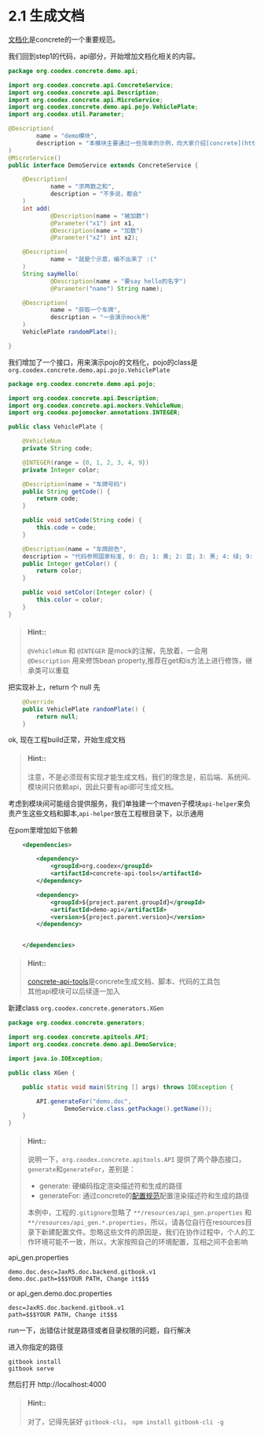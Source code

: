 # 2.1 生成文档

[文档化](../definition/Description.md)是concrete的一个重要规范。

我们回到step1的代码，api部分，开始增加文档化相关的内容。

```java
package org.coodex.concrete.demo.api;

import org.coodex.concrete.api.ConcreteService;
import org.coodex.concrete.api.Description;
import org.coodex.concrete.api.MicroService;
import org.coodex.concrete.demo.api.pojo.VehiclePlate;
import org.coodex.util.Parameter;

@Description(
        name = "demo模块",
        description = "本模块主要通过一些简单的示例，向大家介绍[concrete](https://concrete.coodex.org)的功能。blablabla..."
)
@MicroService()
public interface DemoService extends ConcreteService {

    @Description(
            name = "求两数之和",
            description = "不多说，都会"
    )
    int add(
            @Description(name = "被加数")
            @Parameter("x1") int x1,
            @Description(name = "加数")
            @Parameter("x2") int x2);

    @Description(
            name = "就是个示意，编不出来了 :("
    )
    String sayHello(
            @Description(name = "要say hello的名字")
            @Parameter("name") String name);

    @Description(
            name = "获取一个车牌",
            description = "一会演示mock用"
    )
    VehiclePlate randomPlate();

}
```

我们增加了一个接口，用来演示pojo的文档化，pojo的class是`org.coodex.concrete.demo.api.pojo.VehiclePlate`

```java
package org.coodex.concrete.demo.api.pojo;

import org.coodex.concrete.api.Description;
import org.coodex.concrete.api.mockers.VehicleNum;
import org.coodex.pojomocker.annotations.INTEGER;

public class VehiclePlate {

    @VehicleNum
    private String code;

    @INTEGER(range = {0, 1, 2, 3, 4, 9})
    private Integer color;

    @Description(name = "车牌号码")
    public String getCode() {
        return code;
    }

    public void setCode(String code) {
        this.code = code;
    }

    @Description(name = "车牌颜色",
    description = "代码参照国家标准, 0: 白; 1: 黄; 2: 蓝; 3: 黑; 4: 绿; 9: 其他")
    public Integer getColor() {
        return color;
    }

    public void setColor(Integer color) {
        this.color = color;
    }
}
```
> #### Hint::
>
> `@VehicleNum` 和 `@INTEGER` 是mock的注解，先放着，一会用  
> `@Description` 用来修饰bean property,推荐在get和is方法上进行修饰，继承类可以重载

把实现补上，return 个 null 先

```java
    @Override
    public VehiclePlate randomPlate() {
        return null;
    }
```

ok, 现在工程build正常，开始生成文档

> #### Hint::
>
> 注意，不是必须现有实现才能生成文档，我们的理念是，前后端、系统间、模块间只依赖api，因此只要有api即可生成文档。  

考虑到模块间可能组合提供服务，我们单独建一个maven子模块`api-helper`来负责产生这些文档和脚本,`api-helper`放在工程根目录下，以示通用

在pom里增加如下依赖
```xml
    <dependencies>

        <dependency>
            <groupId>org.coodex</groupId>
            <artifactId>concrete-api-tools</artifactId>
        </dependency>

        <dependency>
            <groupId>${project.parent.groupId}</groupId>
            <artifactId>demo-api</artifactId>
            <version>${project.parent.version}</version>
        </dependency>


    </dependencies>
```


> #### Hint::
>
> [concrete-api-tools](../impl/API.md)是concrete生成文档、脚本、代码的工具包  
> 其他api模块可以后续逐一加入

新建class `org.coodex.concrete.generators.XGen`

```java
package org.coodex.concrete.generators;

import org.coodex.concrete.apitools.API;
import org.coodex.concrete.demo.api.DemoService;

import java.io.IOException;

public class XGen {

    public static void main(String [] args) throws IOException {

        API.generateFor("demo.doc",
                DemoService.class.getPackage().getName());
    }
}
```

> #### Hint::
>
> 说明一下，`org.coodex.concrete.apitools.API` 提供了两个静态接口，`generate`和`generateFor`，差别是：
> - generate: 硬编码指定渲染描述符和生成的路径
> - generateFor: 通过concrete的[配置规范](../impl/config.md#concrete-api-tools)配置渲染描述符和生成的路径
>
> 本例中，工程的`.gitignore`忽略了 `**/resources/api_gen.properties` 和 `**/resources/api_gen.*.properties`，所以，请各位自行在resources目录下新建配置文件。忽略这些文件的原因是，我们在协作过程中，个人的工作环境可能不一致，所以，大家按照自己的环境配置，互相之间不会影响

api_gen.properties
```properties
demo.doc.desc=JaxRS.doc.backend.gitbook.v1
demo.doc.path=$$$YOUR PATH, Change it$$$
```

or api_gen.demo.doc.properties
```properties
desc=JaxRS.doc.backend.gitbook.v1
path=$$$YOUR PATH, Change it$$$
```

run一下，出错估计就是路径或者目录权限的问题，自行解决

进入你指定的路径

```
gitbook install
gitbook serve
```

然后打开 http://localhost:4000 

> #### Hint::
>
> 对了，记得先装好 `gitbook-cli`， `npm install gitbook-cli -g`
